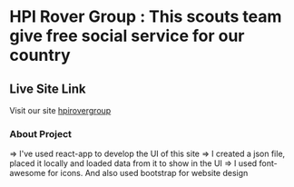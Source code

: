 # HPI Rover Group : This scouts team give free social service for our country

## Live Site Link 

Visit our site  [hpirovergroup](https://hpirovergroup.netlify.app)


### About Project 
=> I've used react-app to develop the UI of this site
=> I created a json file, placed it locally and loaded data from it to show in the UI
=> I used font-awesome for icons. And also used bootstrap for website design
